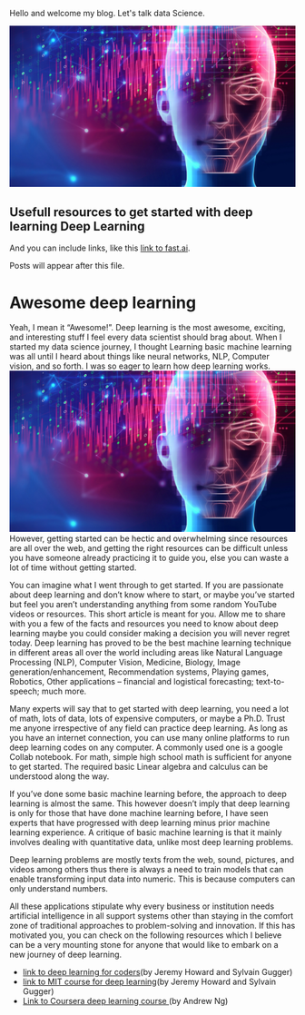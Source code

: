 Hello and welcome my blog. Let's talk data Science.

![Image of deep learning](images/deep_learning_illustration.jpg)

## Usefull resources to get started with deep learning Deep Learning

And you can include links, like this [link to fast.ai](https://www.fast.ai). 

Posts will appear after this file. 



# Awesome deep learning
Yeah, I mean it “Awesome!”. Deep learning is the most awesome, exciting, and interesting stuff I feel every data scientist should brag about. When I started my data science journey, I thought Learning basic machine learning was all until I heard about things like neural networks, NLP, Computer vision, and so forth. I was so eager to learn how deep learning works.
![Image of deep learning](images/deep_learning_illustration.jpg)
However, getting started can be hectic and overwhelming since resources are all over the web, and getting the right resources can be difficult unless you have someone already practicing it to guide you, else you can waste a lot of time without getting started.

You can imagine what I went through to get started. If you are passionate about deep learning and don’t know where to start, or maybe you’ve started but feel you aren’t understanding anything from some random YouTube videos or resources. This short article is meant for you. Allow me to share with you a few of the facts and resources you need to know about deep learning maybe you could consider making a decision you will never regret today.
Deep learning has proved to be the best machine learning technique in different areas all over the world including areas like Natural Language Processing (NLP), Computer Vision, Medicine, Biology, Image generation/enhancement, Recommendation systems, Playing games, Robotics, Other applications – financial and logistical forecasting; text-to-speech; much more.

Many experts will say that to get started with deep learning, you need a lot of math, lots of data, lots of expensive computers, or maybe a Ph.D. Trust me anyone irrespective of any field can practice deep learning. As long as you have an internet connection, you can use many online platforms to run deep learning codes on any computer. A commonly used one is a google Collab notebook. For math, simple high school math is sufficient for anyone to get started. The required basic Linear algebra and calculus can be understood along the way.

If you’ve done some basic machine learning before, the approach to deep learning is almost the same. This however doesn’t imply that deep learning is only for those that have done machine learning before, I have seen experts that have progressed with deep learning minus prior machine learning experience. A critique of basic machine learning is that it mainly involves dealing with quantitative data, unlike most deep learning problems. 

Deep learning problems are mostly texts from the web, sound, pictures, and videos among others thus there is always a need to train models that can enable transforming input data into numeric. This is because computers can only understand numbers.

All these applications stipulate why every business or institution needs artificial intelligence in all support systems other than staying in the comfort zone of traditional approaches to problem-solving and innovation. If this has motivated you, you can check on the following resources which I believe can be a very mounting stone for anyone that would like to embark on a new journey of deep learning.

- [link to deep learning for coders](https://www.fast.ai)(by Jeremy Howard and Sylvain Gugger) 
- [link to MIT course for deep learning](http://introtodeeplearning.com/)(by Jeremy Howard and Sylvain Gugger) 
- [Link to Coursera deep learning course ](https://www.coursera.org/learn/neural-networks-deep-learning-fr/home/welcome)(by Andrew Ng) 
